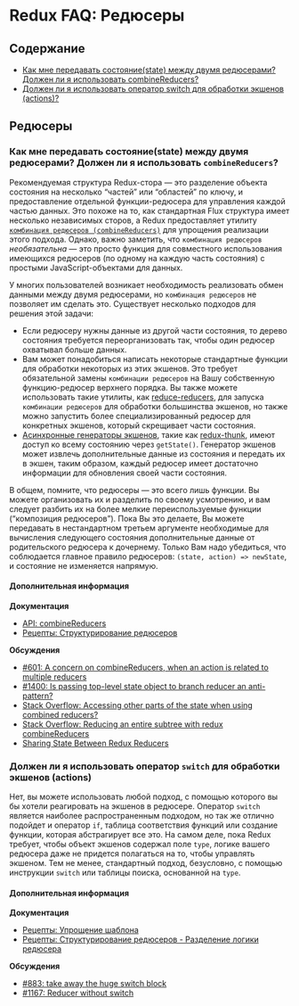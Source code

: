 # Redux FAQ: Редюсеры

## Содержание

- [Как мне передавать состояние(state) между двумя редюсерами? Должен ли я использовать combineReducers?](#reducers-share-state)
- [Должен ли я использовать оператор switch для обработки экшенов (actions)?](#reducers-use-switch)



## Редюсеры

<a id="reducers-share-state"></a>
### Как мне передавать состояние(state) между двумя редюсерами? Должен ли я использовать `combineReducers`?

Рекомендуемая структура Redux-стора — это разделение объекта состояния на несколько “частей” или “областей” по ключу, и предоставление отдельной функции-редюсера для управления каждой частью данных. Это похоже на то, как стандартная Flux структура имеет несколько независимых сторов, а Redux предоставляет утилиту [`комбинация редюсеров (combineReducers)`](/docs/api/combineReducers.md) для упрощения реализации этого подхода. Однако, важно заметить, что `комбинация редюсеров` *необязательна* — это просто функция для совместного использования имеющихся редюсеров (по одному на каждую часть состояния) с простыми JavaScript-объектами для данных.

У многих пользователей возникает необходимость реализовать обмен данными между двумя редюсерами, но `комбинация редюсеров` не позволяет им сделать это. Существует несколько подходов для решения этой задачи:

* Если редюсеру нужны данные из другой части состояния, то дерево состояния требуется переорганизовать так, чтобы один редюсер охватывал больше данных.
* Вам может понадобиться написать некоторые стандартные функции для обработки некоторых из этих экшенов. Это требует обязательной замены `комбинации редюсеров` на Вашу собственную функцию-редюсер верхнего порядка. Вы также можете использовать такие утилиты, как [reduce-reducers](https://github.com/acdlite/reduce-reducers), для запуска `комбинации редюсеров` для обработки большинства экшенов, но также можно запустить более специализированный редюсер для конкретных экшенов, который скрещивает части состояния.
* [Асинхронные генераторы экшенов](/docs/advanced/AsyncActions.md#async-action-creators), такие как [redux-thunk](https://github.com/gaearon/redux-thunk), имеют доступ ко всему состоянию через `getState()`. Генератор экшенов может извлечь дополнительные данные из состояния и передать их в экшен, таким образом, каждый редюсер имеет достаточно информации для обновления своей части состояния.

В общем, помните, что редюсеры — это всего лишь функции. Вы можете организовать их и разделить по своему усмотрению, и вам следует разбить их на более мелкие переиспользуемые функции (“композиция редюсеров”). Пока Вы это делаете, Вы можете передавать в нестандартном третьем аргументе необходимые для вычисления следующего состояния дополнительные данные от родительского редюсера к дочернему. Только Вам надо убедиться, что соблюдается главное правило редюсеров: `(state, action) => newState`, и состояние не изменяется напрямую.

#### Дополнительная информация

**Документация**
- [API: combineReducers](/docs/api/combineReducers.md)
- [Рецепты: Структурирование редюсеров](/docs/recipes/StructuringReducers.md)

**Обсуждения**
- [#601: A concern on combineReducers, when an action is related to multiple reducers](https://github.com/reactjs/redux/issues/601)
- [#1400: Is passing top-level state object to branch reducer an anti-pattern?](https://github.com/reactjs/redux/issues/1400)
- [Stack Overflow: Accessing other parts of the state when using combined reducers?](http://stackoverflow.com/questions/34333979/accessing-other-parts-of-the-state-when-using-combined-reducers)
- [Stack Overflow: Reducing an entire subtree with redux combineReducers](http://stackoverflow.com/questions/34427851/reducing-an-entire-subtree-with-redux-combinereducers)
- [Sharing State Between Redux Reducers](https://invalidpatent.wordpress.com/2016/02/18/sharing-state-between-redux-reducers/)


<a id="reducers-use-switch"></a>
### Должен ли я использовать оператор `switch` для обработки экшенов (actions)

Нет, вы можете использовать любой подход, с помощью которого вы бы хотели реагировать на экшенов в редюсере. Оператор `switch` является наиболее распространенным подходом, но так же отлично подойдет и оператор `if`, таблица соответствия функций или создание функции, которая абстрагирует все это. На самом деле, пока Redux требует, чтобы объект экшенов содержал поле `type`, логике вашего редюсера даже не придется полагаться на то, чтобы управлять экшеном.
Тем не менее, стандартный подход, безусловно, с помощью инструкции `switch`  или таблицы поиска, основанной на `type`.


#### Дополнительная информация

**Документация**
- [Рецепты: Упрощение шаблона](/docs/recipes/ReducingBoilerplate.md)
- [Рецепты: Структурирование редюсеров - Разделение логики редюсера](/docs/recipes/reducers/SplittingReducerLogic.md)

**Обсуждения**
- [#883: take away the huge switch block](https://github.com/reactjs/redux/issues/883)
- [#1167: Reducer without switch](https://github.com/reactjs/redux/issues/1167)
